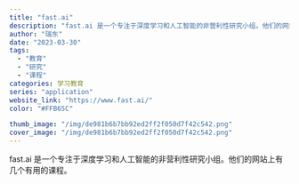 ```yaml
---
title: "fast.ai"
description: "fast.ai 是一个专注于深度学习和人工智能的非营利性研究小组。他们的网站上有几个有用的课程。 "
author: "瑞东"
date: "2023-03-30"
tags:
  - "教育"
  - "研究"
  - "课程"
categories: 学习教育
series: "application"
website_link: "https://www.fast.ai/"
color: "#FFB65C"

thumb_image: "/img/de981b6b7bb92ed2ff2f050d7f42c542.png"
cover_image: "/img/de981b6b7bb92ed2ff2f050d7f42c542.png"
---
```


fast.ai 是一个专注于深度学习和人工智能的非营利性研究小组。他们的网站上有几个有用的课程。 